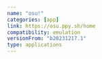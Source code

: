 ```yaml
---
name: "osu!"
categories: [app]
link: https://osu.ppy.sh/home
compatibility: emulation
versionFrom: "b20231217.1"
type: applications
---
```


